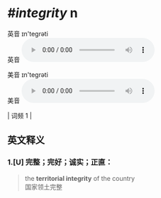 # ***\#integrity*** n
英音 ɪn'teɡrəti  
英音
<audio src="./media/integrity1_AAC.aac" controls="controls"></audio>

美音 ɪn'teɡrəti  
美音
<audio src="./media/integrity2_AAC.aac" controls="controls"></audio>



| 词频 1 |  

英文释义
---
### 1.**[U] 完整；完好；诚实；正直：**  

 > the **territorial integrity** of the country  
 > 国家领土完整    


